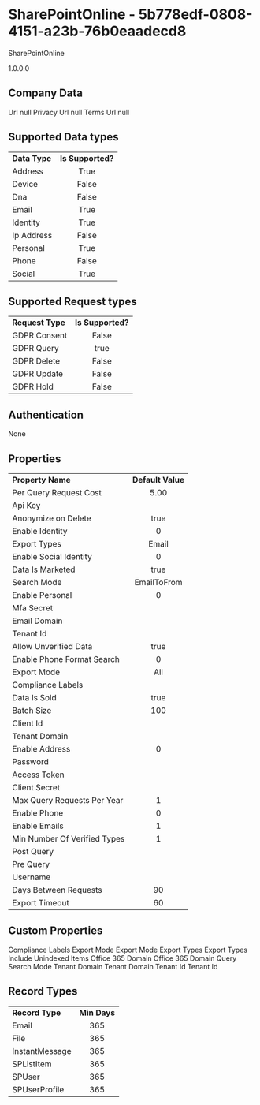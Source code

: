 # SharePointOnline - 5b778edf-0808-4151-a23b-76b0eaadecd8
SharePointOnline
1.0.0.0
## Company Data
Url null
Privacy Url null
Terms Url null

##   Supported Data types
|    |            |
| ----------|:-------------:|
| **Data Type** | **Is Supported?** |
|Address | True||BioIdentity | False
|Device | False
|Dna | False
|Email | True
|Identity | True
|Ip Address | False
|Personal | True
|Phone | False
|Social | True

##   Supported Request types
|    |            |
| ----------|:-------------:|
| **Request Type** | **Is Supported?** |
|GDPR Consent | False
|GDPR Query | true
|GDPR Delete | False
|GDPR Update | False
|GDPR Hold | False

##   Authentication
None
##   Properties
|    |            |
| ----------|:-------------:|
| **Property Name** | **Default Value** |
|Per Query Request Cost | 5.00
|Api Key | 
|Anonymize on Delete | true
|Enable Identity | 0
|Export Types | Email
|Enable Social Identity | 0
|Data Is Marketed | true
|Search Mode | EmailToFrom
|Enable Personal | 0
|Mfa Secret | 
|Email Domain | 
|Tenant Id | 
|Allow Unverified Data | true
|Enable Phone Format Search | 0
|Export Mode | All
|Compliance Labels | 
|Data Is Sold | true
|Batch Size | 100
|Client Id | 
|Tenant Domain | 
|Enable Address | 0
|Password | 
|Access Token | 
|Client Secret | 
|Max Query Requests Per Year | 1
|Enable Phone | 0
|Enable Emails | 1
|Min Number Of Verified Types | 1
|Post Query | 
|Pre Query | 
|Username | 
|Days Between Requests | 90
|Export Timeout | 60

##   Custom Properties
Compliance Labels
Export Mode
Export Mode
Export Types
Export Types
Include Unindexed Items
Office 365 Domain
Office 365 Domain
Query
Search Mode
Tenant Domain
Tenant Domain
Tenant Id
Tenant Id

##   Record Types
|    |            |
| ----------|:-------------:|
| **Record Type** | **Min Days** |
|Email|365
|File|365
|InstantMessage|365
|SPListItem|365
|SPUser|365
|SPUserProfile|365

